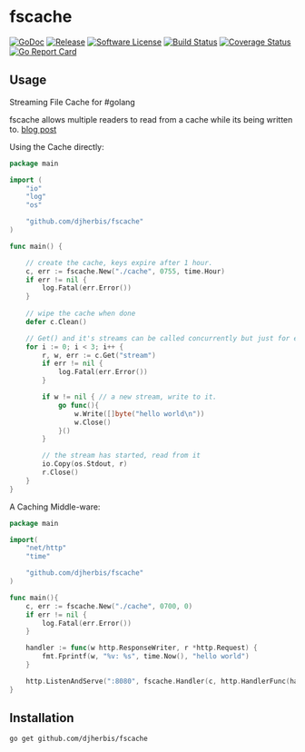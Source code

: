 fscache 
==========

[![GoDoc](https://godoc.org/github.com/djherbis/fscache?status.svg)](https://godoc.org/github.com/djherbis/fscache)
[![Release](https://img.shields.io/github/release/djherbis/fscache.svg)](https://github.com/djherbis/fscache/releases/latest)
[![Software License](https://img.shields.io/badge/license-MIT-brightgreen.svg)](LICENSE.txt)
[![Build Status](https://travis-ci.org/djherbis/fscache.svg?branch=master)](https://travis-ci.org/djherbis/fscache)
[![Coverage Status](https://coveralls.io/repos/djherbis/fscache/badge.svg?branch=master)](https://coveralls.io/r/djherbis/fscache?branch=master)
[![Go Report Card](https://goreportcard.com/badge/github.com/djherbis/fscache)](https://goreportcard.com/report/github.com/djherbis/fscache)

Usage
------------
Streaming File Cache for #golang

fscache allows multiple readers to read from a cache while its being written to. [blog post](https://djherbis.github.io/post/fscache/)

Using the Cache directly:

```go
package main

import (
	"io"
	"log"
	"os"

	"github.com/djherbis/fscache"
)

func main() {

	// create the cache, keys expire after 1 hour.
	c, err := fscache.New("./cache", 0755, time.Hour)
	if err != nil {
		log.Fatal(err.Error())
	}
	
	// wipe the cache when done
	defer c.Clean()

	// Get() and it's streams can be called concurrently but just for example:
	for i := 0; i < 3; i++ {
		r, w, err := c.Get("stream")
		if err != nil {
			log.Fatal(err.Error())
		}

		if w != nil { // a new stream, write to it.
			go func(){
				w.Write([]byte("hello world\n"))
				w.Close()
			}()
		}

		// the stream has started, read from it
		io.Copy(os.Stdout, r)
		r.Close()
	}
}
```

A Caching Middle-ware:

```go
package main

import(
	"net/http"
	"time"

	"github.com/djherbis/fscache"
)

func main(){
	c, err := fscache.New("./cache", 0700, 0)
	if err != nil {
		log.Fatal(err.Error())
	}

	handler := func(w http.ResponseWriter, r *http.Request) {
		fmt.Fprintf(w, "%v: %s", time.Now(), "hello world")
	}

	http.ListenAndServe(":8080", fscache.Handler(c, http.HandlerFunc(handler)))
}
```

Installation
------------
```sh
go get github.com/djherbis/fscache
```
